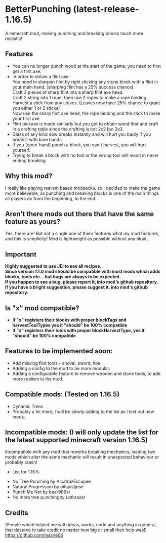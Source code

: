 # BetterPunching (latest-release-1.16.5)
A minecraft mod, making punching and breaking blocks much more realistic!

## Features
* You can no longer punch wood at the start of the game, you need to first get a flint axe.
* In order to obtain a flint axe:  
You need to sharpen flint by right clicking any stone block with a flint in your main hand. (sharping flint has a 25% success chance).  
Craft 3 pieces of sharp flint into a sharp flint axe head.  
Craft 2 string into 1 rope, then use 2 ropes to make a rope binding.  
Harvest a stick from any leaves. (Leaves now have 25% chance to grant you either 1 or 2 sticks)  
Now use the sharp flint axe head, the rope binding and the stick to make your first axe.
* Flint pickaxe is made similarly but you got to obtain wood first and craft in a crafting table since the crafting is not 2x2 but 3x3.
* Glass of any kind now breaks instantly and will hurt you badly if you break it with bare hands.
* If you (open-hand) punch a block, you can't harvest, you will hurt yourself.
* Trying to break a block with no tool or the wrong tool will result in never ending breaking.

## Why this mod?
I really like playing realism based modpacks, so I decided to make the game more believeble, 
as punching and breaking blocks is one of the main things all players do from the beginning, to the end.

## Aren't there mods out there that have the same feature as yours?
Yes, there are! But not a single one of them features what my mod features, and this is simplicity!
Mod is lightweight as possible without any bloat.

## Important
**Highly suggested to use JEI to see all recipes.**  
**Since version 1.1.0 mod should be compatible with most mods which adds blocks, tools etc... but bugs are always to be expected.**  
**If you happen to see a bug, please report it, into mod's github repository.**  
**If you have a bright suggestion, please suggest it, into mod's github repository.**

## Is "x" mod compatible?
* **If "x" registers their blocks with proper blockTags and harvestToolTypes yes it "should" be 100% compatible**
* **If "x" registers their tools with proper blockHarvestType, yes it "should" be 100% compatible**

## Features to be implemented soon:
* Add missing flint tools - shovel, sword, hoe.
* Adding a config to the mod to be more modular.
* Adding a configurable feature to remove wooden and stone tools, to add more realism to the mod.

## Compatible mods: (Tested on 1.16.5)
* Dynamic Trees
* Probably a lot more, I will be slowly adding to the list as I test out new mods.

## Incompatible mods: (I will only update the list for the latest supported minecraft version 1.16.5)
Incompatible with any mod that reworks breaking mechanics, loading two mods which alter the same mechanic
will result in unexpected behaviour or probably crash!
- List for 1.16.5:
* No Tree Punching by AlcatrazEscapee
* Natural Progression by oitsjustjose
* Punch Me Not by bear989sr
* No more tree punchingby Lothrazar

## Credits 
(People which helped me with ideas, works, code and anything in general, that deserve to take credit no matter how big or small their help was!)  
https://github.com/Insane96
